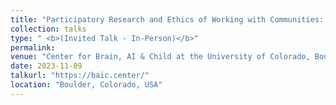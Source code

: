 ```yaml
---
title: "Participatory Research and Ethics of Working with Communities: A Case Study of Community Social Service Organizations in Northern Indiana"
collection: talks
type: " <b>(Invited Talk - In-Person)</b>"
permalink:
venue: "Center for Brain, AI & Child at the University of Colorado, Boulder"
date: 2023-11-09
talkurl: "https://baic.center/"
location: "Boulder, Colorado, USA"
---
```

